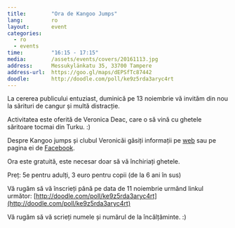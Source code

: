 ```yaml
---
title:        "Ora de Kangoo Jumps"
lang:         ro
layout:       event
categories:
  - ro
  - events
time:         "16:15 - 17:15"
media:        /assets/events/covers/20161113.jpg
address:      Messukylänkatu 35, 33700 Tampere
address-url:  https://goo.gl/maps/dEPSfTc87442
doodle:       http://doodle.com/poll/ke9z5rda3aryc4rt
---
```


La cererea publicului entuziast, duminică pe 13 noiembrie vă invităm din nou la sărituri de cangur și multă distracție. 

Activitatea este oferită de Veronica Deac, care o să vină cu ghetele săritoare tocmai din Turku. :)

Despre Kangoo jumps și clubul Veronicăi găsiți informații pe [web](http://www.kangooclubturku.fi) sau pe pagina ei de [Facebook](https://www.facebook.com/kangooclubfitsuomi).

Ora este gratuită, este necesar doar să vă închiriați ghetele.

Preț: 5e pentru adulți, 3 euro pentru copii (de la 6 ani în sus)

Vă rugăm să vă înscrieți până pe data de 11 noiembrie urmând linkul următor: [http://doodle.com/poll/ke9z5rda3aryc4rt](http://doodle.com/poll/ke9z5rda3aryc4rt)

Vă rugăm să vă scrieți numele și numărul de la încălțăminte. :)
